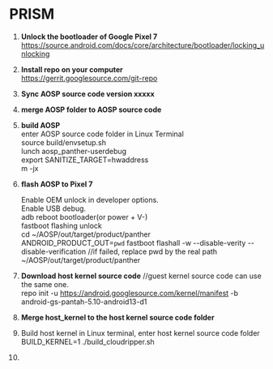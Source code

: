 # PRISM
1. **Unlock the bootloader of Google Pixel 7**  
   https://source.android.com/docs/core/architecture/bootloader/locking_unlocking  
3. **Install repo on your computer**  
   https://gerrit.googlesource.com/git-repo  
4. **Sync AOSP source code version xxxxx**
5. **merge AOSP folder to AOSP source code**
6. **build AOSP**  
   enter AOSP source code folder in Linux Terminal  
   source build/envsetup.sh  
   lunch aosp_panther-userdebug  
   export SANITIZE_TARGET=hwaddress  
   m -jx  

8. **flash AOSP to Pixel 7**
   
   Enable OEM unlock in developer options.  
   Enable USB debug.  
   adb reboot bootloader(or power + V-)  
   fastboot flashing unlock  
   cd ~/AOSP/out/target/product/panther  
   ANDROID_PRODUCT_OUT=`pwd` fastboot flashall -w --disable-verity --disable-verification    //if failed, replace pwd by the real path ~/AOSP/out/target/product/panther  
   
9. **Download host kernel source code**   //guest kernel source code can use the same one.  
    repo init -u https://android.googlesource.com/kernel/manifest -b android-gs-pantah-5.10-android13-d1  
11. **Merge host_kernel to the host kernel source code folder**
12. Build host kernel
    in Linux terminal, enter host kernel source code folder
    BUILD_KERNEL=1 ./build_cloudripper.sh 
13. 
